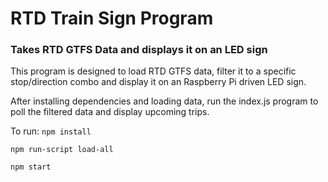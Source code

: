 # RTD Train Sign Program
### Takes RTD GTFS Data and displays it on an LED sign

This program is designed to load RTD GTFS data, filter it to a specific stop/direction combo and display it on an Raspberry Pi driven LED sign.

After installing dependencies and loading data, run the index.js program to poll the filtered data and display upcoming trips.

To run:
`npm install`

`npm run-script load-all`

`npm start`